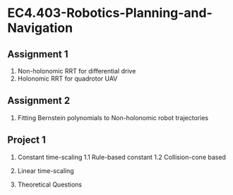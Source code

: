 # EC4.403-Robotics-Planning-and-Navigation

## Assignment 1

1. Non-holonomic RRT for differential drive
2. Holonomic RRT for quadrotor UAV

## Assignment 2

1. Fitting Bernstein polynomials to Non-holonomic robot trajectories

## Project 1

1. Constant time-scaling
1.1 Rule-based constant
1.2 Collision-cone based

2. Linear time-scaling
3. Theoretical Questions 


